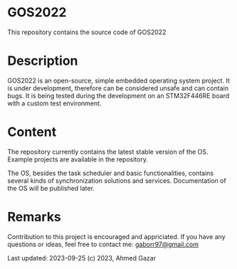 # GOS2022
This repository contains the source code of GOS2022

# Description
GOS2022 is an open-source, simple embedded operating system project.
It is under development, therefore can be considered unsafe and can contain bugs.
It is being tested during the development on an STM32F446RE board with
a custom test environment.

# Content
The repository currently contains the latest stable version of the OS.
Example projects are available in the repository.

The OS, besides the task scheduler and basic functionalities, contains
several kinds of synchronization solutions and services. Documentation of the OS
will be published later.

# Remarks
Contribution to this project is encouraged and appriciated.
If you have any questions or ideas, feel free to contact me: gaborr97@gmail.com

Last updated: 2023-09-25
(c) 2023, Ahmed Gazar
